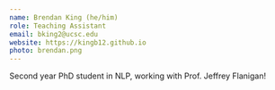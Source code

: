 ```yaml
---
name: Brendan King (he/him)
role: Teaching Assistant
email: bking2@ucsc.edu
website: https://kingb12.github.io
photo: brendan.png
---
```


Second year PhD student in NLP, working with Prof. Jeffrey Flanigan!